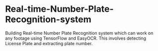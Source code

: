 # Real-time-Number-Plate-Recognition-system
Building Real-time Number Plate Recognition system which can work on any footage using TensorFlow and EasyOCR. This involves detecting License Plate and extracting plate number.
